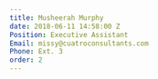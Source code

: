 ```yaml
---
title: Musheerah Murphy
date: 2018-06-11 14:58:00 Z
Position: Executive Assistant
Email: missy@cuatroconsultants.com
Phone: Ext. 3
order: 2
---
```


